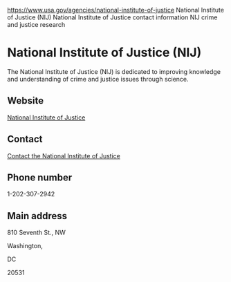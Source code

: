 

https://www.usa.gov/agencies/national-institute-of-justice
National Institute of Justice (NIJ)
National Institute of Justice contact information
NIJ crime and justice research

National Institute of Justice
(NIJ)
===================================

The National Institute of Justice (NIJ) is dedicated to improving knowledge and understanding of crime and justice issues through science.

Website
-------

[National Institute of Justice](https://nij.ojp.gov/)

Contact
-------

[Contact the National Institute of Justice](https://nij.ojp.gov/contact)

Phone number
------------

1-202-307-2942

Main address
------------

810 Seventh St., NW
  

Washington,

DC

20531
